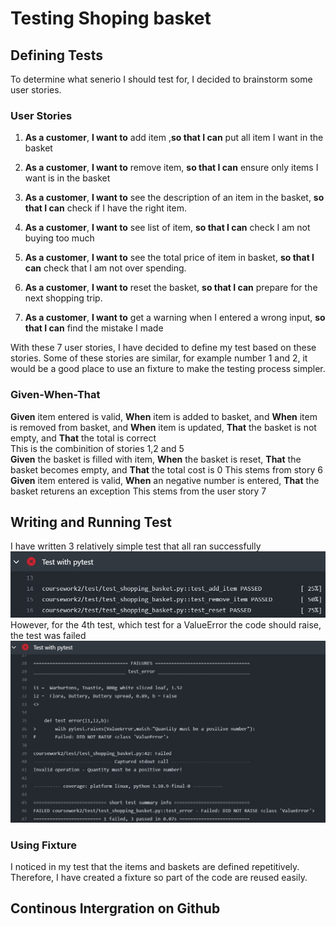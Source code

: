 # Testing Shoping basket

## Defining Tests
To determine what senerio I should test for, I decided to brainstorm some user stories.   
### User Stories   
1. **As a customer**, **I want to** add item ,**so that I can** put all item I want in the basket   

2. **As a customer**, **I want to** remove item, **so that I can** ensure only items I want is in the basket  

3. **As a customer**, **I want to** see the description of an item in the basket, **so that I can** check if I have the right item.   

4. **As a customer**, **I want to** see list of item, **so that I can** check I am not buying too much

5. **As a customer**, **I want to** see the total price of item in basket, **so that I can** check that I am not over spending.

6. **As a customer**, **I want to** reset the basket, **so that I can** prepare for the next shopping trip.   

7. **As a customer**, **I want to** get a warning when I entered a wrong input, **so that I can** find the mistake I made   

With these 7 user stories, I have decided to define my test based on these stories.
Some of these stories are similar, for example number 1 and 2, it would be a good place to use an fixture to make the testing process simpler. 

### Given-When-That
**Given** item entered is valid, **When** item is added to basket, and **When** item is removed from basket, and **When** item is updated, **That** the basket is not empty, and **That** the total is correct   
This is the combinition of stories 1,2 and 5   
**Given** the basket is filled with item, **When** the basket is reset, **That** the basket becomes empty, and **That** the total cost is 0
This stems from story 6   
**Given** item entered is valid, **When** an negative number is entered, **That** the basket returens an exception
This stems from the user story 7
## Writing and Running Test
I have written 3 relatively simple test that all ran successfully
![image](test_screenshot\test_1_2_3.jpg) 
However, for the 4th test, which test for a ValueError the code should raise, the test was failed
![image](test_screenshot\test_4.jpg) 

### Using Fixture
I noticed in my test that the items and baskets are defined repetitively. Therefore, I have created a fixture so part of the code are reused easily.

## Continous Intergration on Github

